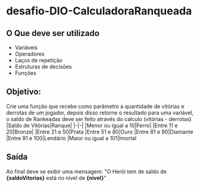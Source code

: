 # desafio-DIO-CalculadoraRanqueada
## O Que deve ser utilizado

- Variáveis
- Operadores
- Laços de repetição
- Estruturas de decisões
- Funções

## Objetivo:

Crie uma função que recebe como parâmetro a quantidade de vitórias e derrotas de um jogador,
depois disso retorne o resultado para uma variável, o saldo de Rankeadas deve ser feito através do calculo (vitórias - derrotas)
|Saldo de Vitórias|Ranque|
|-|-|
|Menor ou igual a 10|Ferro|
|Entre 11 e 20|Bronze|
|Entre 21 e 50|Prata
|Entre 51 e 80|Ouro
|Entre 81 e 90|Diamante
|Entre 91 e 100|Lendário
|Maior ou igual a 101|Imortal

## Saída

Ao final deve se exibir uma mensagem:
"O Herói tem de saldo de **{saldoVitorias}** está no nível de **{nivel}**"